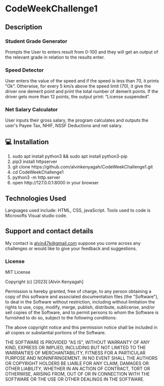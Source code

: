 # CodeWeekChallenge1

## Description

### Student Grade Generator
Prompts the User to enters result from 0-100 and they will get an output of the relevant grade in relation to the results enter.

### Speed Detector
User enters the value of the speed and if the speed is less than 70, it prints “Ok”. Otherwise, for every 5 km/s above the speed limit (70), it give the driver one demerit point and print the total number of demerit points. If the driver gets more than 12 points, the output print: “License suspended”.

### Net Salary Calculator
User inputs their gross salary, the program calculates and outputs the user's Payee Tax, NHIF, NSSF Deductions and net salary.
 



## 💻 Installation 
<ol>
<li>sudo apt install python3 && sudo apt install python3-pip</li>
<li>pip3 install httpserver</li>
<li>git clone https://github.com/alvinkenyagah/CodeWeekChallenge1.git</li>
<li>cd CodeWeekChallenge1</li>
<li>python3 -m http.server</li>
<li>open http://127.0.0.1:8000  in your browser</li>
</ol>

## Technologies Used
Languages used include: HTML, CSS, javaScript. Tools used to code is Microsofts Visual studio code.
## Support and contact details
My contact is alvin47k@gmail.com suppose you come across any challenges or would like to give your feedback and suggestions. 
### License
MIT License

Copyright (c) [2023] [Alvin Kenyagah]

Permission is hereby granted, free of charge, to any person obtaining a copy
of this software and associated documentation files (the "Software"), to deal
in the Software without restriction, including without limitation the rights
to use, copy, modify, merge, publish, distribute, sublicense, and/or sell
copies of the Software, and to permit persons to whom the Software is
furnished to do so, subject to the following conditions:

The above copyright notice and this permission notice shall be included in all
copies or substantial portions of the Software.

THE SOFTWARE IS PROVIDED "AS IS", WITHOUT WARRANTY OF ANY KIND, EXPRESS OR
IMPLIED, INCLUDING BUT NOT LIMITED TO THE WARRANTIES OF MERCHANTABILITY,
FITNESS FOR A PARTICULAR PURPOSE AND NONINFRINGEMENT. IN NO EVENT SHALL THE
AUTHORS OR COPYRIGHT HOLDERS BE LIABLE FOR ANY CLAIM, DAMAGES OR OTHER
LIABILITY, WHETHER IN AN ACTION OF CONTRACT, TORT OR OTHERWISE, ARISING FROM,
OUT OF OR IN CONNECTION WITH THE SOFTWARE OR THE USE OR OTHER DEALINGS IN THE
SOFTWARE.


